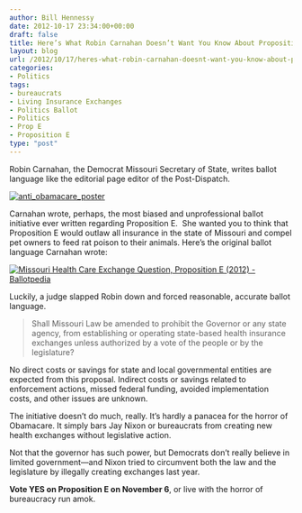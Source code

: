 ```yaml
---
author: Bill Hennessy
date: 2012-10-17 23:34:00+00:00
draft: false
title: Here’s What Robin Carnahan Doesn’t Want You Know About Proposition E
layout: blog
url: /2012/10/17/heres-what-robin-carnahan-doesnt-want-you-know-about-proposition-e/
categories:
- Politics
tags:
- bureaucrats
- Living Insurance Exchanges
- Politics Ballot
- Politics
- Prop E
- Proposition E
type: "post"
---
```


Robin Carnahan, the Democrat Missouri Secretary of State, writes ballot language like the editorial page editor of the Post-Dispatch.

[![anti_obamacare_poster](https://ludicrite.files.wordpress.com/2012/10/anti_obamacare_poster_thumb.jpg)
](https://ludicrite.files.wordpress.com/2012/10/anti_obamacare_poster.jpg)

Carnahan wrote, perhaps, the most biased and unprofessional ballot initiative ever written regarding Proposition E.  She wanted you to think that Proposition E would outlaw all insurance in the state of Missouri and compel pet owners to feed rat poison to their animals. Here’s the original ballot language Carnahan wrote:

[![Missouri Health Care Exchange Question, Proposition E (2012) - Ballotpedia](https://ludicrite.files.wordpress.com/2012/10/missouri-health-care-exchange-question-proposition-e-2012-ballotpedia_thumb.png)
](https://ludicrite.files.wordpress.com/2012/10/missouri-health-care-exchange-question-proposition-e-2012-ballotpedia.png)

Luckily, a judge slapped Robin down and forced reasonable, accurate ballot language.


> Shall Missouri Law be amended to prohibit the Governor or any state agency, from establishing or operating state-based health insurance exchanges unless authorized by a vote of the people or by the legislature?

No direct costs or savings for state and local governmental entities are expected from this proposal. Indirect costs or savings related to enforcement actions, missed federal funding, avoided implementation costs, and other issues are unknown.


The initiative doesn’t do much, really. It’s hardly a panacea for the horror of Obamacare. It simply bars Jay Nixon or bureaucrats from creating new health exchanges without legislative action.

Not that the governor has such power, but Democrats don’t really believe in limited government—and Nixon tried to circumvent both the law and the legislature by illegally creating exchanges last year.

**Vote YES on Proposition E on November 6**, or live with the horror of bureaucracy run amok.

